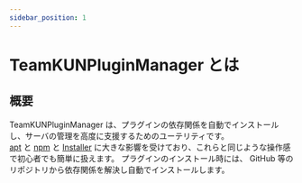 ```yaml
---
sidebar_position: 1
---
```


# TeamKUNPluginManager  とは

## 概要

TeamKUNPluginManager は、プラグインの依存関係を自動でインストールし、サーバの管理を高度に支援するためのユーテリティです。  
[apt](https://salsa.debian.org/apt-team/apt) と [npm](https://github.com/npm/cli) と 
[Installer](https://dev.bukkit.org/projects/plugin-installer) に大きな影響を受けており、これらと同じような操作感で初心者でも簡単に扱えます。
プラグインのインストール時には、 GitHub 等のリポジトリから依存関係を解決し自動でインストールします。
